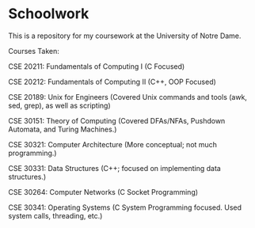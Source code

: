 # Schoolwork
This is a repository for my coursework at the University of Notre Dame.


Courses Taken: 


CSE 20211: Fundamentals of Computing I (C Focused)


CSE 20212: Fundamentals of Computing II (C++, OOP Focused)


CSE 20189: Unix for Engineers (Covered Unix commands and tools (awk, sed, grep), as well as scripting)


CSE 30151: Theory of Computing (Covered DFAs/NFAs, Pushdown Automata, and Turing Machines.)


CSE 30321: Computer Architecture (More conceptual; not much programming.)


CSE 30331: Data Structures (C++; focused on implementing data structures.)


CSE 30264: Computer Networks (C Socket Programming)


CSE 30341: Operating Systems (C System Programming focused.  Used system calls, threading, etc.)
